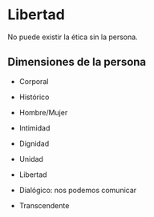 # Libertad

No puede existir la ética sin la persona.

## Dimensiones de la persona

- Corporal
- Histórico
- Hombre/Mujer
- Intimidad

- Dignidad
- Unidad
- Libertad
- Dialógico: nos podemos comunicar
- Transcendente

